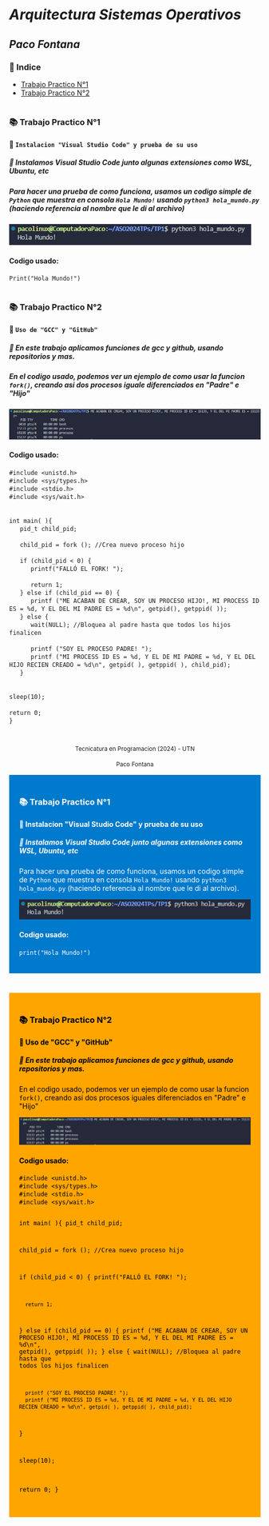 # **_Arquitectura Sistemas Operativos_**
## _Paco Fontana_

### 📑 Indice
- <a href="#tp1">Trabajo Practico N°1</a>
- <a href="#tp2">Trabajo Practico N°2</a>

#
<a name="tp1"></a>
### 📚 Trabajo Practico N°1
#### 📖 `Instalacion "Visual Studio Code" y prueba de su uso`
##### 📃 Instalamos **Visual Studio Code** junto algunas extensiones como **WSL**, **Ubuntu**, etc

##### Para hacer una prueba de como funciona, usamos un codigo simple de `Python` que muestra en consola `Hola Mundo!` usando `python3 hola_mundo.py` _(haciendo referencia al nombre que le di al archivo)_
<img src="TP1/hola_mundo.png" alt="Prueba de VSC usando un codigo de Python" title="Prueba de VSC usando un codigo de Python">

#### Codigo usado:
```
Print("Hola Mundo!")
```

<a name="tp2"></a>
# 
### 📚 Trabajo Practico N°2
#### 📖 `Uso de "GCC" y "GitHub"`
##### 📃 En este trabajo aplicamos funciones de **gcc** y **github**, usando repositorios y mas.

##### En el codigo usado, podemos ver un ejemplo de como usar la funcion `fork()`, creando asi dos procesos iguale diferenciados en "Padre" e "Hijo"
<img src="TP2/imagen_procesos.png" alt="Muestra de funcion ps al usar el codigo" title="Muestra de funcion ps al usar el codigo">

#### Codigo usado:
```
#include <unistd.h>
#include <sys/types.h>
#include <stdio.h>
#include <sys/wait.h>


int main( ){
   pid_t child_pid;

   child_pid = fork (); //Crea nuevo proceso hijo

   if (child_pid < 0) {
      printf("FALLÓ EL FORK! ");

      return 1;
   } else if (child_pid == 0) {
      printf ("ME ACABAN DE CREAR, SOY UN PROCESO HIJO!, MI PROCESS ID ES = %d, Y EL DEL MI PADRE ES = %d\n", getpid(), getppid( ));
   } else {
      wait(NULL); //Bloquea al padre hasta que todos los hijos finalicen

      printf ("SOY EL PROCESO PADRE! ");
      printf ("MI PROCESS ID ES = %d, Y EL DE MI PADRE = %d, Y EL DEL HIJO RECIEN CREADO = %d\n", getpid( ), getppid( ), child_pid);
   }


sleep(10);

return 0;
}
```
#

<p align="center">
<small>Tecnicatura en Programacion (2024) - UTN</small>
</p>
<p align="center">
<small>Paco Fontana</small>
</p>

<div style="background-color: #007ACC; color: white; padding: 20px;">
  <h3>📚 Trabajo Practico N°1</h3>
  <h4>📖 Instalacion "Visual Studio Code" y prueba de su uso</h4>
  <h5>📃 Instalamos <strong>Visual Studio Code</strong> junto algunas extensiones como <strong>WSL</strong>, <strong>Ubuntu</strong>, etc</h5>
  <p>Para hacer una prueba de como funciona, usamos un codigo simple de <code>Python</code> que muestra en consola <code>Hola Mundo!</code> usando <code>python3 hola_mundo.py</code> (haciendo referencia al nombre que le di al archivo).</p>
  <img src="TP1/hola_mundo.png" alt="Prueba de VSC usando un codigo de Python" title="Prueba de VSC usando un codigo de Python">
  <h4>Codigo usado:</h4>
  <pre><code>print("Hola Mundo!")</code></pre>
</div>

# 
<div style="background-color: #FFA500; color: black; padding: 20px;">
  <h3>📚 Trabajo Practico N°2</h3>
  <h4>📖 Uso de "GCC" y "GitHub"</h4>
  <h5>📃 En este trabajo aplicamos funciones de <strong>gcc</strong> y <strong>github</strong>, usando repositorios y mas.</h5>
  <p>En el codigo usado, podemos ver un ejemplo de como usar la funcion <code>fork()</code>, creando asi dos procesos iguales diferenciados en "Padre" e "Hijo"</p>
  <img src="TP2/imagen_procesos.png" alt="Muestra de funcion ps al usar el codigo" title="Muestra de funcion ps al usar el codigo">
  <h4>Codigo usado:</h4>
  <pre><code>#include &lt;unistd.h&gt;
#include &lt;sys/types.h&gt;
#include &lt;stdio.h&gt;
#include &lt;sys/wait.h&gt;


int main( ){
   pid_t child_pid;

   child_pid = fork (); //Crea nuevo proceso hijo

   if (child_pid &lt; 0) {
      printf("FALLÓ EL FORK! ");

      return 1;
   } else if (child_pid == 0) {
      printf ("ME ACABAN DE CREAR, SOY UN PROCESO HIJO!, MI PROCESS ID ES = %d, Y EL DEL MI PADRE ES = %d\n", getpid(), getppid( ));
   } else {
      wait(NULL); //Bloquea al padre hasta que todos los hijos finalicen

      printf ("SOY EL PROCESO PADRE! ");
      printf ("MI PROCESS ID ES = %d, Y EL DE MI PADRE = %d, Y EL DEL HIJO RECIEN CREADO = %d\n", getpid( ), getppid( ), child_pid);
   }


sleep(10);

return 0;
}</code></pre>
</div>
